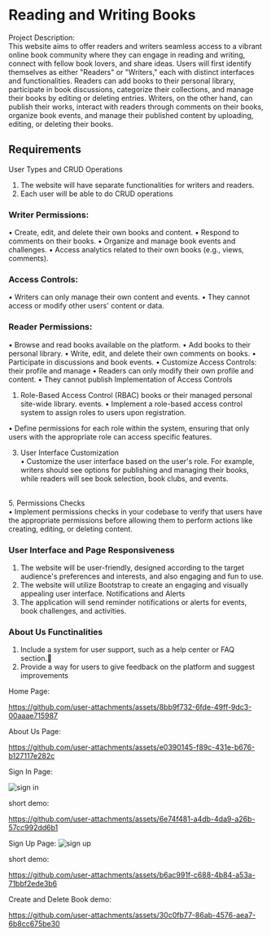 # Reading and Writing Books <br>
Project Description: <br>
This website aims to offer readers and writers seamless access to a vibrant 
online book community where they can engage in reading and writing, connect 
with fellow book lovers, and share ideas. Users will first identify themselves as 
either "Readers" or "Writers," each with distinct interfaces and functionalities. 
Readers can add books to their personal library, participate in book discussions, 
categorize their collections, and manage their books by editing or deleting 
entries. Writers, on the other hand, can publish their works, interact with readers 
through comments on their books, organize book events, and manage their 
published content by uploading, editing, or deleting their books. 
<br>
## Requirements <br>
User Types and CRUD Operations <br>
1. The website will have separate functionalities for writers and readers. 
2. Each user will be able to do CRUD operations <br>

### Writer Permissions: <br>
•  Create, edit, and delete their own books and content. 
•  Respond to comments on their books. 
•  Organize and manage book events and challenges. 
•  Access analytics related to their own books (e.g., views, comments). 
<br>
### Access Controls: <br>
•  Writers can only manage their own content and events. 
•  They cannot access or modify other users' content or data. <br>

### Reader Permissions: <br>
•  Browse and read books available on the platform. 
•  Add books to their personal library. 
•  Write, edit, and delete their own comments on books. 
•  Participate in discussions and book events. 
•  Customize Access Controls: their profile and manage 
•  Readers can only modify their own profile and content. 
•  They cannot publish Implementation of Access Controls <br>

1. Role-Based Access Control (RBAC) books or their managed personal site-wide library. events. 
•  Implement a role-based access control system to assign roles to users upon registration. <br>

•  Define permissions for each role within the system, ensuring that only users with the 
appropriate role can access specific features. <br>

3. User Interface Customization <br>
•  Customize the user interface based on the user's role. For example, writers should 
see options for publishing and managing their books, while readers will see book 
selection, book clubs, and events.
<br>
5. Permissions Checks <br>
•  Implement permissions checks in your codebase to verify that users have the 
appropriate permissions before allowing them to perform actions like creating, editing, 
or deleting content. <br>

### User Interface and Page Responsiveness <br>
1. The website will be user-friendly, designed according to the target audience's preferences and 
interests, and also engaging and fun to use. 
2. The website will utilize Bootstrap to create an engaging and visually appealing user interface. 
Notifications and Alerts 
1. The application will send reminder notifications or alerts for events, book challenges, and 
activities. <br>

### About Us Functinalities <br>
 1. Include a system for user support, such as a help center or FAQ section.
 2. Provide a way for users to give feedback on the platform and suggest improvements

Home Page:


https://github.com/user-attachments/assets/8bb9f732-6fde-49ff-9dc3-00aaae715987

About Us Page:

https://github.com/user-attachments/assets/e0390145-f89c-431e-b676-b127117e282c

Sign In Page:


![sign in ](https://github.com/user-attachments/assets/1a26ef4f-514b-433a-9cac-68620c8fca52)

short demo:



https://github.com/user-attachments/assets/6e74f481-a4db-4da9-a26b-57cc992dd6b1


Sign Up Page:
![sign up](https://github.com/user-attachments/assets/c568268c-4c1c-49c5-b9c9-bdc9ab4ba523)


short demo:



https://github.com/user-attachments/assets/b6ac991f-c688-4b84-a53a-71bbf2ede3b6

Create and Delete Book demo:


https://github.com/user-attachments/assets/30c0fb77-86ab-4576-aea7-6b8cc675be30







